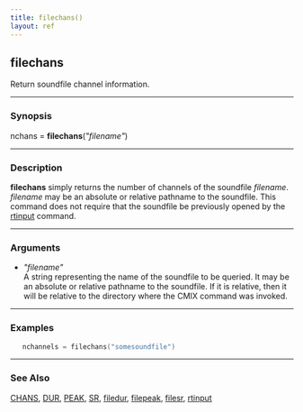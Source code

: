 ```yaml
---
title: filechans()
layout: ref
---
```


## filechans

Return soundfile channel information.

-----

### Synopsis

nchans = **filechans**(*"filename"*)

-----

### Description

**filechans** simply returns the number of channels of the soundfile
*filename*. *filename* may be an absolute or relative pathname to the
soundfile. This command does not require that the soundfile be
previously opened by the [rtinput](rtinput.html) command.

-----

### Arguments

  - *"filename"*  
    A string representing the name of the soundfile to be queried. It
    may be an absolute or relative pathname to the soundfile. If it is
    relative, then it will be relative to the directory where the CMIX
    command was invoked.

-----

### Examples

```cpp
   nchannels = filechans("somesoundfile")
```

-----

### See Also

[CHANS](CHANS.html), [DUR](DUR.html), [PEAK](PEAK.html), [SR](SR.html),
[filedur](filedur.html), [filepeak](filepeak.html),
[filesr](filesr.html), [rtinput](rtinput.html)
